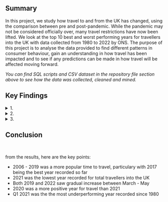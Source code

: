 ## **Summary**
 
In this project, we study how travel to and from the UK has changed, using the comparison between pre and post-pandemic. While the pandemic may not be considered officially over, many travel restrictions have now been lifted. We look at the top 10 best and worst performing years for travellers into the UK with data collected from 1980 to 2022 by ONS. The purpose of this project is to analyse the data provided to find different patterns in consumer behaviour, gain an understanding in how travel has been impacted and to see if any predictions can be made in how travel will be affected moving forward.

*You can find SQL scripts and CSV dataset in the repository file section above to see how the data was collected, cleaned and mined.*
<br>

## **Key Findings**

<details>
<summary>1.</summary>
<br>
 
Let's look at top 10 years for travelling into the UK, from 1980 to 2022.

![Highest 10 Years](https://user-images.githubusercontent.com/111752059/195595646-d4bb24e1-7608-466c-9bd7-f9f578121087.png)

Here we can see that there was consistent growth from 2012 - 2019. While 2006-07 performed well, 2008 - 2011 saw a significant drop compared to later years. Potential reason for this could be due to the 2008 economic crash that resulted in a global recession, meaning demand could've therefore dropped.

With the gradual increase from 2012, this could predict that if the pandemic may not have occurred, that travel to the UK would have continued to grow however, this can not be verified given the result of the pandmic.

</details>

<details>
<summary>2.</summary>
<br>

Next, let's look at the top 10 lowest performing years from 1980 - 2022. 

![Lowest 10 Years](https://user-images.githubusercontent.com/111752059/195595648-85fe4378-9eb8-4818-91ed-ad9610c3d68e.png)

The results show that there's a significant gap between 1987 and 2020, this would indicate that the drop in passengers travelling to the UK due to the pandemic, has decreased for the first time since 1987.

What's interesting about the results here is that 2020 was a more positive year than 2021, this could be due to the fact that, for the most part, Q1 of 2020 did not see any travel restrictions until late March when the WHO declared the pandemic. The lowest quarter and year was 2021, which saw Q1 as being the most underperforming year of all time from the data extracted and just a total of 6,000 passengers recorded (5.1%). This could be due to the lockdowns currently in place but also being a generally quiet season to travel in general.

</details>

<details>
<summary>3.</summary>
<br>

Let's compare pre vs post pandemic to see the changes or similarities, looking more specifically at Q2 in 2019 and 2022.

![Pre vs Post Pandemic Comparison](https://user-images.githubusercontent.com/111752059/195595652-d158d5b2-694c-43a9-b8b0-d048daa8ff12.png)

From here, we can see that clearly 2019 was a stronger year than 2022, with 59.2% of travellers in 2019 compared to 40.8% in 2022. While this is no suprise, we do see a similar pattern between both years in that both years see a gradual increase, most notavbly from April, with 

This would show that while numbers are not as high in post pandemic times compared to pre pandemic, there is a continuous increase in travel since 2020 that represents improvement to travelling.

</details>

## **Conclusion**
<br>

from the results, here are the key points:

- 2006 - 2019 was a more popular time to travel, particulary with 2017 being the best year recorded so far
- 2021 was the lowest year recorded for total travellers into the UK
- Both 2019 and 2022 saw gradual increase between March - May
- 2020 was a more positive year for travel than 2021
- Q1 2021 was the the most underperforming year recorded since 1980
